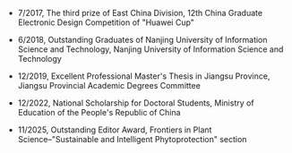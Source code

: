 
- 7/2017, The third prize of East China Division, 12th China Graduate Electronic Design Competition of "Huawei Cup"

- 6/2018, Outstanding Graduates of Nanjing University of Information Science and Technology, Nanjing University of Information Science and Technology

- 12/2019, Excellent Professional Master's Thesis in Jiangsu Province, Jiangsu Provincial Academic Degrees Committee

- 12/2022, National Scholarship for Doctoral Students, Ministry of Education of the People's Republic of China

- 11/2025, Outstanding Editor Award, Frontiers in Plant Science–"Sustainable and Intelligent Phytoprotection" section